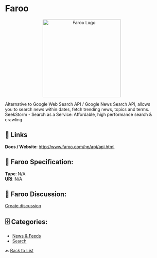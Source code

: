 # Faroo
<p align="center">
    <img width="256" src="https://raw.githubusercontent.com/apis-list/apis-list/main/apis/faroo/logo_256x256.png" alt="Faroo Logo"/>
</p>

Alternative to Google Web Search API / Google News Search API, allows you to search news within dates, fetch trending news, topics and terms. SeekStorm - Search as a Service: Affordable, high performance search & crawling

##  🔗 Links
**Docs / Website**: http://www.faroo.com/hp/api/api.html

## 🧬 Faroo Specification:
**Type**: N/A  
**URI**: N/A

## 💬 Faroo Discussion:
[Create discussion](https://github.com/apis-list/apis-list/discussions/new)

## 🗄️ Categories:
- [News & Feeds](https://github.com/apis-list/apis-list#news--feeds-)
- [Search](https://github.com/apis-list/apis-list#search-)




🔙 [Back to List](https://github.com/apis-list/apis-list)
